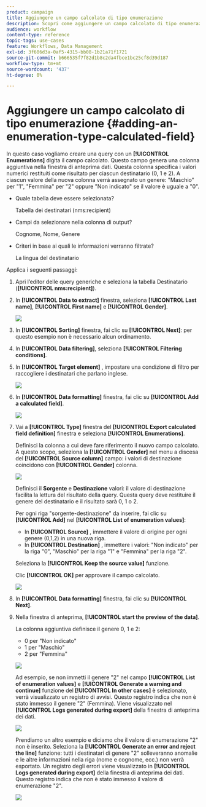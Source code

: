 ```yaml
---
product: campaign
title: Aggiungere un campo calcolato di tipo enumerazione
description: Scopri come aggiungere un campo calcolato di tipo enumerazione
audience: workflow
content-type: reference
topic-tags: use-cases
feature: Workflows, Data Management
exl-id: 3f606d3a-0af5-4315-bb08-1b21a71f1721
source-git-commit: b666535f7f82d1b8c2da4fbce1bc25cf8d39d187
workflow-type: tm+mt
source-wordcount: '437'
ht-degree: 0%

---
```


# Aggiungere un campo calcolato di tipo enumerazione {#adding-an-enumeration-type-calculated-field}



In questo caso vogliamo creare una query con un **[!UICONTROL Enumerations]** digita il campo calcolato. Questo campo genera una colonna aggiuntiva nella finestra di anteprima dati. Questa colonna specifica i valori numerici restituiti come risultato per ciascun destinatario (0, 1 e 2). A ciascun valore della nuova colonna verrà assegnato un genere: &quot;Maschio&quot; per &quot;1&quot;, &quot;Femmina&quot; per &quot;2&quot; oppure &quot;Non indicato&quot; se il valore è uguale a &quot;0&quot;.

* Quale tabella deve essere selezionata?

  Tabella dei destinatari (nms:recipient)

* Campi da selezionare nella colonna di output?

  Cognome, Nome, Genere

* Criteri in base ai quali le informazioni verranno filtrate?

  La lingua del destinatario

Applica i seguenti passaggi:

1. Apri l’editor delle query generiche e seleziona la tabella Destinatario (**[!UICONTROL nms:recipient]**).
1. In **[!UICONTROL Data to extract]** finestra, seleziona **[!UICONTROL Last name]**, **[!UICONTROL First name]** e **[!UICONTROL Gender]**.

   ![](assets/query_editor_nveau_73.png)

1. In **[!UICONTROL Sorting]** finestra, fai clic su **[!UICONTROL Next]**: per questo esempio non è necessario alcun ordinamento.
1. In **[!UICONTROL Data filtering]**, seleziona **[!UICONTROL Filtering conditions]**.
1. In **[!UICONTROL Target element]** , impostare una condizione di filtro per raccogliere i destinatari che parlano inglese.

   ![](assets/query_editor_nveau_74.png)

1. In **[!UICONTROL Data formatting]** finestra, fai clic su **[!UICONTROL Add a calculated field]**.

   ![](assets/query_editor_nveau_75.png)

1. Vai a **[!UICONTROL Type]** finestra del **[!UICONTROL Export calculated field definition]** finestra e seleziona **[!UICONTROL Enumerations]**.

   Definisci la colonna a cui deve fare riferimento il nuovo campo calcolato. A questo scopo, seleziona la **[!UICONTROL Gender]** nel menu a discesa del **[!UICONTROL Source column]** campo: i valori di destinazione coincidono con **[!UICONTROL Gender]** colonna.

   ![](assets/query_editor_nveau_76.png)

   Definisci il **Sorgente** e **Destinazione** valori: il valore di destinazione facilita la lettura del risultato della query. Questa query deve restituire il genere del destinatario e il risultato sarà 0, 1 o 2.

   Per ogni riga &quot;sorgente-destinazione&quot; da inserire, fai clic su **[!UICONTROL Add]** nel **[!UICONTROL List of enumeration values]**:

   * In **[!UICONTROL Source]** , immettere il valore di origine per ogni genere (0,1,2) in una nuova riga.
   * In **[!UICONTROL Destination]** , immettere i valori: &quot;Non indicato&quot; per la riga &quot;0&quot;, &quot;Maschio&quot; per la riga &quot;1&quot; e &quot;Femmina&quot; per la riga &quot;2&quot;.

   Seleziona la **[!UICONTROL Keep the source value]** funzione.

   Clic **[!UICONTROL OK]** per approvare il campo calcolato.

   ![](assets/query_editor_nveau_77.png)

1. In **[!UICONTROL Data formatting]** finestra, fai clic su **[!UICONTROL Next]**.
1. Nella finestra di anteprima, **[!UICONTROL start the preview of the data]**.

   La colonna aggiuntiva definisce il genere 0, 1 e 2:

   * 0 per &quot;Non indicato&quot;
   * 1 per &quot;Maschio&quot;
   * 2 per &quot;Femmina&quot;

   ![](assets/query_editor_nveau_78.png)

   Ad esempio, se non immetti il genere &quot;2&quot; nel campo **[!UICONTROL List of enumeration values]** e **[!UICONTROL Generate a warning and continue]** funzione del **[!UICONTROL In other cases]** è selezionato, verrà visualizzato un registro di avvisi. Questo registro indica che non è stato immesso il genere &quot;2&quot; (Femmina). Viene visualizzato nel **[!UICONTROL Logs generated during export]** della finestra di anteprima dei dati.

   ![](assets/query_editor_nveau_79.png)

   Prendiamo un altro esempio e diciamo che il valore di enumerazione &quot;2&quot; non è inserito. Seleziona la **[!UICONTROL Generate an error and reject the line]** funzione: tutti i destinatari di genere &quot;2&quot; solleveranno anomalie e le altre informazioni nella riga (nome e cognome, ecc.) non verrà esportato. Un registro degli errori viene visualizzato in **[!UICONTROL Logs generated during export]** della finestra di anteprima dei dati. Questo registro indica che non è stato immesso il valore di enumerazione &quot;2&quot;.

   ![](assets/query_editor_nveau_80.png)
